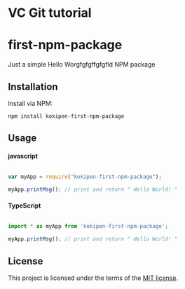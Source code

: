 # VC Git tutorial
# first-npm-package
Just a simple Hello Worgfgfgffgfgfld NPM package

## Installation
Install via NPM:

```bash
npm install kokipen-first-npm-package

```

## Usage

#### javascript

```javascript

var myApp = require("kokipen-first-npm-package");

myApp.printMsg(); // print and return " Hello World! " 

```

#### TypeScript

```typescript

import * as myApp from 'kokipen-first-npm-package';

myApp.printMsg(); // print and return " Hello World! " 


```

## License

This project is licensed under the terms of the
[MIT license](/LICENSE).

